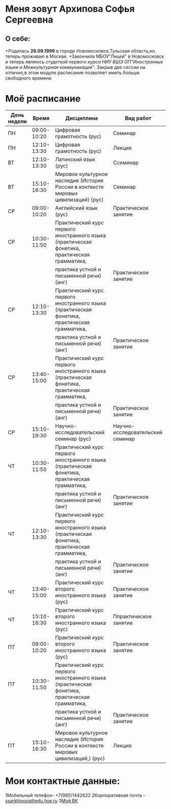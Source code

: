 Меня зовут Архипова Софья Сергеевна
=======================
О себе:
-----------------------
+Родилась **26.09.1999** в городе Новомосковск,Тульская область,но теперь проживаю в Москве.
+Закончила МБОУ"Лицей" в Новомосковск и теперь являюсь *студеткой первого курса НИУ ВШЭ ОП"Иностранные языки и Межкультурная коммуникация"*.
Закрыв две сессии на отлично,в этом модуле расписание позволяет иметь больше свободного времени

Моё расписание
===========================
| День недели    |  Время      |  Дисциплина   | Вид работ    |
| -------------  |  --------   | ------------- | -------------|
|       ПН       | 09:00-10:20 | Цифровая грамотность (рус) | Семинар|
|       ПН       | 12:10-13:30 |Цифровая грамотность (рус)| Лекция|
|       ВТ       | 12:10-13:30 |Латинский язык (рус)  |Ссеминар|
|       ВТ       | 15:10-16:30 |Мировое культурное наследие (История России в контексте мировых цивилизаций) (рус)|Семинар|
|       СР       | 09:00-10:20 |Английский язык (рус)|Практическое занятие|
|       СР       | 10:30-11:50 | Практический курс первого иностранного языка (практическая фонетика, практическая грамматика,
|                |             |практика устной и письменной речи) (анг)|Практическое занятие|
|       СР       | 12:10-13:30 |Практический курс первого иностранного языка (практическая фонетика, практическая грамматика,
|                |             | практика устной и письменной речи) (анг)|Практическое занятие|
|       СР       | 13:40-15:00 |Практический курс первого иностранного языка (практическая фонетика, практическая грамматика,   
|                |             |  практика устной и письменной речи) (анг)|Практическое занятие |
|       СР       | 15:10-16:30 |Научно-исследовательский семинар (рус)|Научно-исследовательский семинар|
|       ЧТ       | 10:30-11:50 |Практический курс первого иностранного языка (практическая фонетика, практическая грамматика, 
|                |             |практика устной и письменной речи) (анг)|Практическое занятие|
|       ЧТ       | 12:10-13:30 |Практический курс первого иностранного языка (практическая фонетика, практическая грамматика, 
|                |             |  практика устной и письменной речи) (анг)|Практическое занятие|
|       ЧТ       | 13:40-15:00 |Практический курс второго иностранного языка (рус)|Практическое занятие|
|       ЧТ       | 15:10-16:30 |Практический курс второго иностранного языка (рус)|Ппрактическое занятие|
|       ПТ       | 09:00-10:20 |Практический курс второго иностранного языка (рус)|Практическое занятие|
|       ПТ       | 10:30-11:50 |Практический курс первого иностранного языка (практическая фонетика, практическая грамматика, 
|                |             | практика устной и письменной речи) (анг)|Практическое занятие|
|       ПТ       | 15:10-16:30 |Мировое культурное наследие (История России в контексте мировых цивилизаций,) (рус)|Лекция|

Мои контактные данные:
=============
1Мобильный телефон- +7(985)1442622
2Корпоративная почта - ssarkhipova@edu.hse.ru
3[Мой ВК](https://vk.com/arkhipova.sonya)
